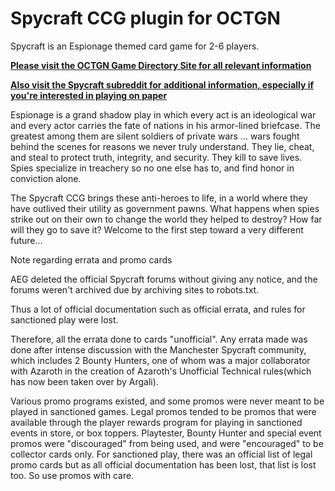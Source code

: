 Spycraft CCG plugin for OCTGN
=============================

Spycraft is an Espionage themed card game for 2-6 players.

**[Please visit the OCTGN Game Directory Site for all relevant information](http://octgn.gamersjudgement.com/wordpress/spycraft/)**

**[Also visit the Spycraft subreddit for additional information, especially if you're interested in playing on paper](http://www.reddit.com/r/spycraftccg)**

Espionage is a grand shadow play in which every act is an ideological war and every actor carries the fate of nations in his armor-lined briefcase. The greatest among them are silent soldiers of private wars ... wars fought behind the scenes for reasons we never truly understand. They lie, cheat, and steal to protect truth, integrity, and security. They kill to save lives. Spies specialize in treachery so no one else has to, and find honor in conviction alone.

The Spycraft CCG brings these anti-heroes to life, in a world where they have outlived their utility as government pawns. What happens when spies strike out on their own to change the world they helped to destroy? How far will they go to save it? Welcome to the first step toward a very different future...

Note regarding errata and promo cards

AEG deleted the official Spycraft forums without giving any notice, and the forums weren't archived due by archiving sites to robots.txt.

Thus a lot of official documentation such as official errata, and rules for sanctioned play were lost.

Therefore, all the errata done to cards "unofficial". Any errata made was done after intense discussion with the Manchester Spycraft community, which includes 2 Bounty Hunters, one of whom was a major collaborator with Azaroth in the creation of Azaroth's Unofficial Technical rules(which has now been taken over by Argali).

Various promo programs existed, and some promos were never meant to be played in sanctioned games. Legal promos tended to be promos that were available through the player rewards program for playing in sanctioned events in store, or box toppers. Playtester, Bounty Hunter and special event promos were "discouraged" from being used, and were "encouraged" to be collector cards only. For sanctioned play, there was an official list of legal promo cards but as all official documentation has been lost, that list is lost too. So use promos with care.
